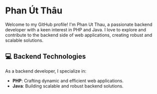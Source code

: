 # Phan Út Thâu

Welcome to my GitHub profile! I'm Phan Ut Thau, a passionate backend developer with a keen interest in PHP and Java. I love to explore and contribute to the backend side of web applications, creating robust and scalable solutions.

## 💻 Backend Technologies

As a backend developer, I specialize in:

- **PHP**: Crafting dynamic and efficient web applications.
- **Java**: Building scalable and robust backend solutions.
